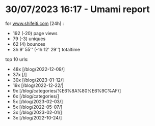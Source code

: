 # 30/07/2023 16:17 - Umami report
for www.shifeiti.com [24h] :

 - 192 (-20) page views
 - 79 (-3) uniques
 - 62 (4) bounces
 - 3h 9' 55'' (-1h 12' 29'') totaltime


top 10 urls:
 - 48x [/blog/2022-12-09/]
 - 37x [/]
 - 30x [/blog/2023-01-12/]
 - 19x [/blog/2022-12-22/]
 - 9x [/blog/categories/%E6%8A%80%E6%9C%AF/]
 - 6x [/blog/categories/]
 - 5x [/blog/2023-02-03/]
 - 5x [/blog/2022-05-07/]
 - 3x [/blog/2023-02-01/]
 - 3x [/blog/2022-10-24/]


